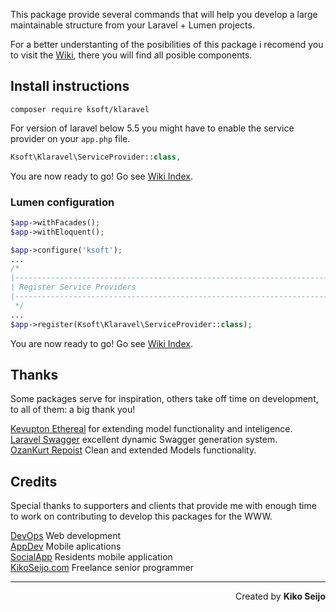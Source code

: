 
This package provide several commands that will help you develop a large maintainable
structure from your Laravel + Lumen projects.  

For a better understanting of the posibilities of this package i recomend you to
visit the [Wiki](https://github.com/kikoseijo/kLaravel/wiki/Wiki-Credits-&-thanks), there you will find all posible components.

## Install instructions

```
composer require ksoft/klaravel
```

For version of laravel below 5.5 you might have to enable the service provider on your `app.php` file.

```php
Ksoft\Klaravel\ServiceProvider::class,
```


You are now ready to go! Go see [Wiki Index](https://github.com/kikoseijo/kLaravel/wiki/Wiki-Credits-&-thanks).

### Lumen configuration

```php
$app->withFacades();
$app->withEloquent();

$app->configure('ksoft');
...
/*
|--------------------------------------------------------------------------
| Register Service Providers
|--------------------------------------------------------------------------
 */
...
$app->register(Ksoft\Klaravel\ServiceProvider::class);
```

You are now ready to go! Go see [Wiki Index](https://github.com/kikoseijo/kLaravel/wiki/Wiki-Credits-&-thanks).


## Thanks

Some packages serve for inspiration, others take off time on development, to all of them: a big thank you!

[Kevupton Ethereal](https://github.com/kevupton/ethereal) for extending model functionality and inteligence.  
[Laravel Swagger](https://github.com/kevupton/laravel-swagger) excellent dynamic Swagger generation system.  
[OzanKurt Repoist](https://github.com/OzanKurt/Repoist) Clean and extended Models functionality.


## Credits

Special thanks to supporters and clients that provide me with enough time to work on contributing to develop this packages for the WWW.

[DevOps](https://sunnyface.com "Programador ios málaga Marbella") Web development  
[AppDev](https://gestorapp.com "Gestor de aplicaciones moviles en málaga, mijas, marbella") Mobile aplications  
[SocialApp](https://sosvecinos.com "Plataforma móvil para la gestion de comunidades") Residents mobile application  
[KikoSeijo.com](https://kikoseijo.com "Programador freelance movil y Laravel") Freelance senior programmer

---
<div dir=rtl markdown=1>Created by <b>Kiko Seijo</b></div>
